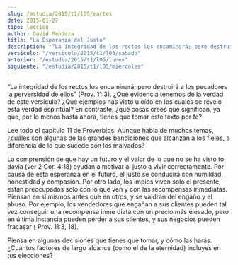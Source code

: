 ```yaml
---
slug: /estudia/2015/t1/l05/martes
date: 2015-01-27
tipo: leccion
author: David Mendoza
title: "La Esperanza del Justo"
description: "“La integridad de los rectos los encaminará; pero destruirá a los pecadores la perversidad de ellos” (Prov. 11:3). ¿Qué evidencia tenemos de la verdad de este versículo? ¿Qué ejemplos has visto u oído en los cuales se reveló esta verdad espiritual? En contraste, ¿qué cosas crees que significan, ya que, por lo menos hasta ahora, tienes que tomar este texto por fe?"
versiculo: "/versiculo/2015/t1/l05/sabado"
anterior: "/estudia/2015/t1/l05/lunes"
siguiente: "/estudia/2015/t1/l05/miercoles"
---
```


“La integridad de los rectos los encaminará; pero destruirá a los pecadores la perversidad de ellos” (Prov. 11:3). ¿Qué evidencia tenemos de la verdad de este versículo? ¿Qué ejemplos has visto u oído en los cuales se reveló esta verdad espiritual? En contraste, ¿qué cosas crees que significan, ya que, por lo menos hasta ahora, tienes que tomar este texto por fe?

Lee todo el capítulo 11 de Proverbios. Aunque habla de muchos temas, ¿cuáles son algunas de las grandes bendiciones que alcanzan a los fieles, a diferencia de lo que sucede con los malvados?

La comprensión de que hay un futuro y el valor de lo que no se ha visto to davía (ver 2 Cor. 4:18) ayudan a motivar al justo a vivir correctamente. Por causa de esta esperanza en el futuro, el justo se conducirá con humildad, honestidad y compasión. Por otro lado, los impíos viven solo el presente; están preocupados solo con lo que ven y con las recompensas inmediatas. Piensan en sí mismos antes que en otros, y se valdrán del engaño y el abuso. Por ejemplo, los vendedores que engañan a sus clientes pueden tal vez conseguir una recompensa inme diata con un precio más elevado, pero en última instancia pueden perder a sus clientes, y sus negocios pueden fracasar ( Prov. 11:3, 18).

Piensa en algunas decisiones que tienes que tomar, y cómo las harás. ¿Cuántos factores de largo alcance (como el de la eternidad) incluyes en tus elecciones?
